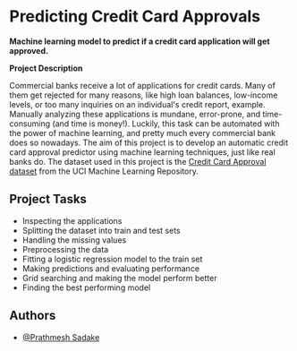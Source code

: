 # Predicting Credit Card Approvals
**Machine learning model to predict if a credit card application will get approved.**

**Project Description**

Commercial banks receive a lot of applications for credit cards. Many of them get rejected for many reasons, like high loan balances, low-income levels, or too many inquiries on an individual's credit report, example. Manually analyzing these applications is mundane, error-prone, and time-consuming (and time is money!). Luckily, this task can be automated with the power of machine learning, and pretty much every commercial bank does so nowadays. The aim of this project is to develop an automatic credit card approval predictor using machine learning techniques, just like real banks do. The dataset used in this project is the [Credit Card Approval dataset](http://archive.ics.uci.edu/ml/datasets/credit+approval) from the UCI Machine Learning Repository.


## Project Tasks

- Inspecting the applications
- Splitting the dataset into train and test sets
- Handling the missing values
- Preprocessing the data
- Fitting a logistic regression model to the train set
- Making predictions and evaluating performance
- Grid searching and making the model perform better
- Finding the best performing model


## Authors

- [@Prathmesh Sadake](https://github.com/PrathmeshSadake)

